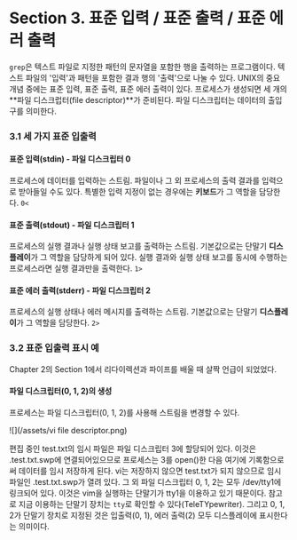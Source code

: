 # Section 3. 표준 입력 / 표준 출력 / 표준 에러 출력

`grep`은 텍스트 파일로 지정한 패턴의 문자열을 포함한 행을 출력하는 프로그램이다. 텍스트 파일의 '입력'과 패턴을 포함한 결과 행의 '출력'으로 나눌 수 있다. UNIX의 중요 개념 중에는 표준 입력, 표준 출력, 표준 에러 출력이 있다. 프로세스가 생성되면 세 개의 **파일 디스크럽터\(file descriptor\)**가 준비된다. 파일 디스크립터는 데이터의 출입구를 의미한다.

### 3.1 세 가지 표준 입출력

#### 표준 입력\(stdin\) - 파일 디스크립터 0

프로세스에 데이터를 입력하는 스트림. 파일이나 그 외 프로세스의 출력 결과를 입력으로 받아들일 수도 있다. 특별한 입력 지정이 없는 경우에는 **키보드**가 그 역할을 담당한다. `0<`

#### 표준 출력\(stdout\) - 파일 디스크립터 1

프로세스의 실행 결과나 실행 상태 보고를 출력하는 스트림. 기본값으로는 단말기 **디스플레이**가 그 역할을 담당하게 되어 있다. 실행 결과와 실행 상태 보고를 동시에 수행하는 프로세스라면 실행 결과만을 출력한다. `1>`

#### 표준 에러 출력\(stderr\) - 파일 디스크립터 2

프로세스의 실행 상태나 에러 메시지를 출력하는 스트림. 기본값으로는 단말기 **디스플레이**가 그 역할을 담당한다. `2>`

### 3.2 표준 입출력 표시 예

Chapter 2의 Section 1에서 리다이렉션과 파이프를 배울 때 살짝 언급이 되었었다.

#### 파일 디스크립터\(0, 1, 2\)의 생성

프로세스는 파일 디스크립터\(0, 1, 2\)를 사용해 스트림을 변경할 수 있다.

![](/assets/vi file descriptor.png)

편집 중인 test.txt의 임시 파일은 파일 디스크립터 3에 할당되어 있다. 이것은 .test.txt.swp에 연결되어있으므로 프로세스는 3를 open\(\)한 다음 여기에 기록함으로써 데이터를 임시 저장하게 된다. vi는 저장하지 않으면 test.txt가 되지 않으므로 임시 파일인 .test.txt.swp가 열려 있다. 그 외 파일 디스크립터 0, 1, 2는 모두 /dev/tty1에 링크되어 있다. 이것은 vim을 실행하는 단말기가 tty1을 이용하고 있기 때문이다. 참고로 지금 이용하는 단말기 장치는 `tty`로 확인할 수 있다\(TeleTYpewriter\). 그리고 0, 1, 2가 단말기 장치로 지정된 것은 입출력\(0, 1\), 에러 출력\(2\) 모두 디스플레이에 표시한다는 의미이다.

